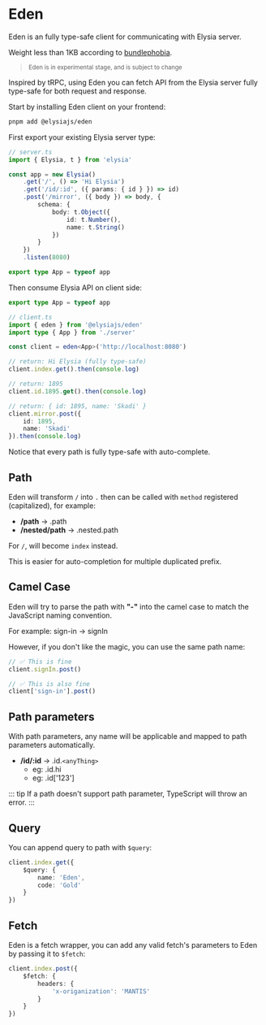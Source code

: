 # Eden
Eden is an fully type-safe client for communicating with Elysia server.

Weight less than 1KB according to [bundlephobia](https://bundlephobia.com/package/@elysiajs/eden).

> <small>Eden is in experimental stage, and is subject to change</small>

Inspired by tRPC, using Eden you can fetch API from the Elysia server fully type-safe for both request and response.

Start by installing Eden client on your frontend:
```bash
pnpm add @elysiajs/eden
```

First export your existing Elysia server type:
```typescript
// server.ts
import { Elysia, t } from 'elysia'

const app = new Elysia()
    .get('/', () => 'Hi Elysia')
    .get('/id/:id', ({ params: { id } }) => id)
    .post('/mirror', ({ body }) => body, {
        schema: {
            body: t.Object({
                id: t.Number(),
                name: t.String()
            })
        }
    })
    .listen(8080)

export type App = typeof app
```

Then consume Elysia API on client side:
```typescript
export type App = typeof app

// client.ts
import { eden } from '@elysiajs/eden'
import type { App } from './server'

const client = eden<App>('http://localhost:8080')

// return: Hi Elysia (fully type-safe)
client.index.get().then(console.log)

// return: 1895
client.id.1895.get().then(console.log)

// return: { id: 1895, name: 'Skadi' }
client.mirror.post({
    id: 1895,
    name: 'Skadi'
}).then(console.log)
```

Notice that every path is fully type-safe with auto-complete.

## Path
Eden will transform `/` into `.` then can be called with `method` registered (capitalized), for example:
- **/path** -> .path
- **/nested/path** -> .nested.path

For `/`, will become `index` instead.

This is easier for auto-completion for multiple duplicated prefix.

## Camel Case
Eden will try to parse the path with **"-"** into the camel case to match the JavaScript naming convention.

For example: 
sign-in -> signIn

However, if you don't like the magic, you can use the same path name:
```typescript
// ✅ This is fine
client.signIn.post()

// ✅ This is also fine
client['sign-in'].post()
```

## Path parameters
With path parameters, any name will be applicable and mapped to path parameters automatically.

- **/id/:id** -> .id.`<anyThing>`
    - eg: .id.hi
    - eg: .id['123']

::: tip
If a path doesn't support path parameter, TypeScript will throw an error.
:::

## Query
You can append query to path with `$query`:
```typescript
client.index.get({
    $query: {
        name: 'Eden',
        code: 'Gold'
    }
})
```

## Fetch
Eden is a fetch wrapper, you can add any valid fetch's parameters to Eden by passing it to `$fetch`:
```typescript
client.index.post({
    $fetch: {
        headers: {
            'x-origanization': 'MANTIS'
        }
    }
})
```

